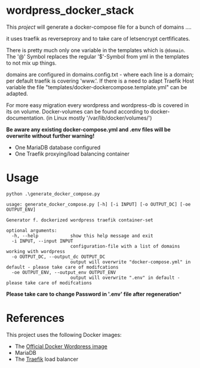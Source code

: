 # wordpress_docker_stack

This *project* will generate a docker-compose file for a bunch of domains ....

it uses traefik as reverseproxy and to take care of letsencrypt certfificates.

There is pretty much only one variable in the templates which is ```@domain```. The '@' Symbol replaces the regular '$'-Symbol from yml in the templates to not mix up things.

domains are configured in domains.config.txt - where each line is a domain; per default traefik is covering 'www.'. If there is a need to adapt Traefik Host variable the file "templates/docker-dockercompose.template.yml" can be adapted.

For more easy migration every wordpress and wordpress-db is covered in its on volume. Docker-volumes can be found according to docker-documentation. (in Linux mostly '/var/lib/docker/volumes/')

**Be aware any existing docker-compose.yml and .env files will be overwrite without further warning!**

* One MariaDB database configured
* One Traefik proxying/load balancing container

# Usage

```
python .\generate_docker_compose.py

usage: generate_docker_compose.py [-h] [-i INPUT] [-o OUTPUT_DC] [-oe OUTPUT_ENV]

Generator f. dockerized wordpress traefik container-set

optional arguments:
  -h, --help            show this help message and exit
  -i INPUT, --input INPUT
                        configuration-file with a list of domains working with wordpress
  -o OUTPUT_DC, --output_dc OUTPUT_DC
                        output will overwrite "docker-compose.yml" in default - please take care of modifcations
  -oe OUTPUT_ENV, --output_env OUTPUT_ENV
                        output will overwrite ".env" in default - please take care of modifcations
```
**Please take care to change Password in '.env' file after regeneration***
# References
This project uses the following Docker images:
* The [Official Docker Wordpress image](https://hub.docker.com/_/wordpress/)
* MariaDB
* The [Traefik](https://hub.docker.com/_/traefik/) load balancer
